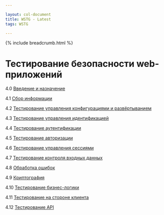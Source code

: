 ```yaml
---

layout: col-document
title: WSTG - Latest
tags: WSTG

---
```


{% include breadcrumb.html %}
# Тестирование безопасности web-приложений

4.0 [Введение и назначение](00-Introduction_and_Objectives/README.md)

4.1 [Сбор информации](01-Information_Gathering/README.md)

4.2 [Тестирование управления конфигурациями и развёртыванием](02-Configuration_and_Deployment_Management_Testing/README.md)

4.3 [Тестирование управления идентификацией](03-Identity_Management_Testing/README.md)

4.4 [Тестирование аутентификации](04-Authentication_Testing/README.md)

4.5 [Тестирование авторизации](05-Authorization_Testing/README.md)

4.6 [Тестирование управления сессиями](06-Session_Management_Testing/README.md)

4.7 [Тестирование контроля входных данных](07-Input_Validation_Testing/README.md)

4.8 [Обработка ошибок](08-Testing_for_Error_Handling/README.md)

4.9 [Криптография](09-Testing_for_Weak_Cryptography/README.md)

4.10 [Тестирование бизнес-логики](10-Business_Logic_Testing/README.md)

4.11 [Тестирование на стороне клиента](11-Client-side_Testing/README.md)

4.12 [Тестирование API](12-API_Testing/README.md)
